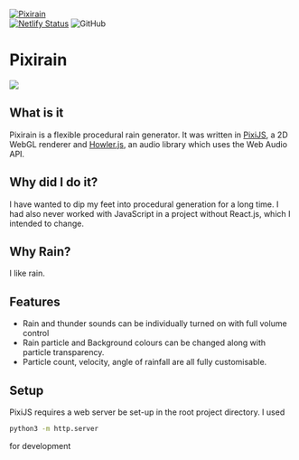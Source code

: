 [![Pixirain](https://img.shields.io/badge/Website-Pixirain.netlify.app-black?style=for-the-badge)](http://pixirain.netlify.app)   
[![Netlify Status](https://api.netlify.com/api/v1/badges/2d268ea5-b2e2-4c4e-9d1a-1c781a1e1362/deploy-status)](https://app.netlify.com/sites/pixirain/deploys) ![GitHub](https://img.shields.io/github/license/ZeroDawn0D/pixirain)
# Pixirain 
![](https://media.giphy.com/media/JDb9t694Ey4DM8WMSr/giphy.gif)
## What is it
Pixirain is a flexible procedural rain generator. It was written in [PixiJS](https://www.pixijs.com/), a 2D WebGL renderer and [Howler.js](https://howlerjs.com/), an audio library which uses the Web Audio API.

## Why did I do it?
I have wanted to dip my feet into procedural generation for a long time. I had also never worked with JavaScript in a project without React.js, which I intended to change.

## Why Rain?
I like rain.

## Features
* Rain and thunder sounds can be individually turned on with full volume control
* Rain particle and Background colours can be changed along with particle transparency.
* Particle count, velocity, angle of rainfall are all fully customisable.

## Setup
PixiJS requires a web server be set-up in the root project directory. I used 
```bash
python3 -m http.server
```
for development 